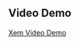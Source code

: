 ## Video Demo

[Xem Video Demo](https://drive.google.com/file/d/1LwCxZUKOD8jII1MHpTQmiPmR9_13jwFf/view?usp=sharing)
